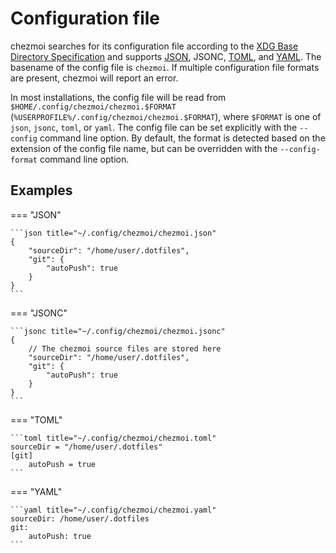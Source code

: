 # Configuration file

chezmoi searches for its configuration file according to the [XDG Base Directory
Specification][xdg] and supports [JSON][json], JSONC, [TOML][toml], and
[YAML][yaml]. The basename of the config file is `chezmoi`. If multiple
configuration file formats are present, chezmoi will report an error.

In most installations, the config file will be read from
`$HOME/.config/chezmoi/chezmoi.$FORMAT`
(`%USERPROFILE%/.config/chezmoi/chezmoi.$FORMAT`), where `$FORMAT` is one of
`json`, `jsonc`, `toml`, or `yaml`. The config file can be set explicitly with
the `--config` command line option. By default, the format is detected based on
the extension of the config file name, but can be overridden with the
`--config-format` command line option.

## Examples

=== "JSON"

    ```json title="~/.config/chezmoi/chezmoi.json"
    {
        "sourceDir": "/home/user/.dotfiles",
        "git": {
            "autoPush": true
        }
    }
    ```

=== "JSONC"

    ```jsonc title="~/.config/chezmoi/chezmoi.jsonc"
    {
        // The chezmoi source files are stored here
        "sourceDir": "/home/user/.dotfiles",
        "git": {
            "autoPush": true
        }
    }
    ```

=== "TOML"

    ```toml title="~/.config/chezmoi/chezmoi.toml"
    sourceDir = "/home/user/.dotfiles"
    [git]
        autoPush = true
    ```

=== "YAML"

    ```yaml title="~/.config/chezmoi/chezmoi.yaml"
    sourceDir: /home/user/.dotfiles
    git:
        autoPush: true
    ```



[xdg]: https://standards.freedesktop.org/basedir-spec/basedir-spec-latest.html
[json]: https://www.json.org/json-en.html
[toml]: https://github.com/toml-lang/toml
[yaml]: https://yaml.org/
